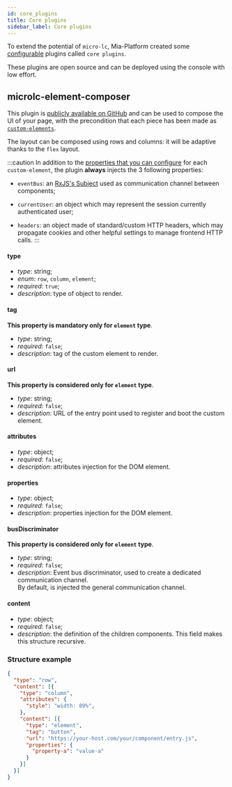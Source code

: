 ```yaml
---
id: core_plugins
title: Core plugins
sidebar_label: Core plugins
---
```


To extend the potential of `micro-lc`, Mia-Platform created some [configurable](./core_configuration.md#props) plugins called `core plugins`.

These plugins are open source and can be deployed using the console with low effort.

## microlc-element-composer

This plugin is [publicly available on GitHub](https://github.com/micro-lc/microlc-element-composer) and 
can be used to compose the UI of your page, with the precondition that each piece has been made as [`custom-elements`](https://html.spec.whatwg.org/multipage/custom-elements.html#custom-elements).

The layout can be composed using rows and columns: it will be adaptive thanks to the `flex` layout.

:::caution
In addition to the [properties that you can configure](./core_plugins.md#config) for each `custom-element`, 
the plugin **always** injects the 3 following properties:
- `eventBus`: an [RxJS's Subject](https://rxjs.dev/guide/subject) used as communication channel between components;

- `currentUser`: an object which may represent the session currently authenticated user;

- `headers`: an object made of standard/custom HTTP headers, which may propagate cookies and other helpful settings to manage frontend HTTP calls.
:::

#### type
- _type_: string;
- _enum_: `row`, `column`, `element`;
- _required_: `true`;
- _description_: type of object to render.

#### tag
  **This property is mandatory only for `element` type**.
- _type_: string;
- _required_: `false`;
- _description_: tag of the custom element to render.  

#### url
  **This property is considered only for `element` type**.
- _type_: string;
- _required_: `false`;
- _description_: URL of  the entry point used to register and boot the custom element.  

#### attributes
- _type_: object;
- _required_: `false`;
- _description_: attributes injection for the DOM element.

#### properties
- _type_: object;
- _required_: `false`;
- _description_: properties injection for the DOM element.

#### busDiscriminator
  **This property is considered only for `element` type**.
- _type_: string;
- _required_: `false`;
- _description_: Event bus discriminator, used to create a dedicated communication channel.  
  By default, is injected the general communication channel.  

#### content
- _type_: object;
- _required_: `false`;
- _description_: the definition of the children components. This field makes this structure recursive.

### Structure example
```json
{
  "type": "row",
  "content": [{
    "type": "column",
    "attributes": {
      "style": "width: 89%",
    },
    "content": [{
      "type": "element",
      "tag": "button",
      "url": "https://your-host.com/your/component/entry.js",
      "properties": {
        "property-a": "value-a"
      }
    }]
  }]
}
```
